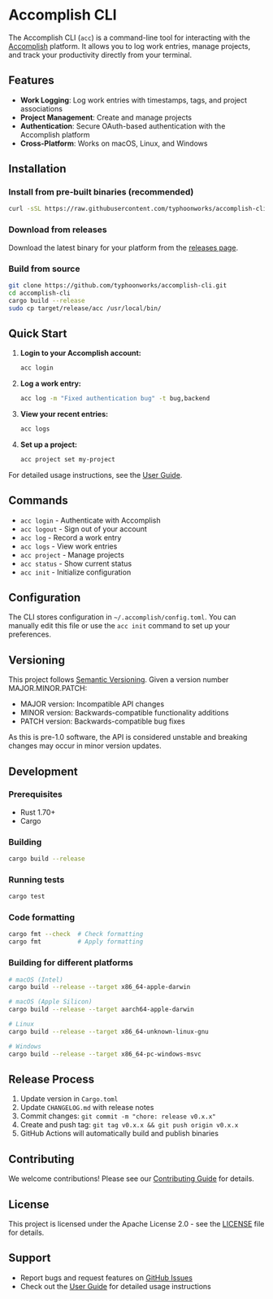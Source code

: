 # Accomplish CLI

The Accomplish CLI (`acc`) is a command-line tool for interacting with the [Accomplish](https://accomplish.dev) platform. It allows you to log work entries, manage projects, and track your productivity directly from your terminal.

## Features

- **Work Logging**: Log work entries with timestamps, tags, and project associations
- **Project Management**: Create and manage projects
- **Authentication**: Secure OAuth-based authentication with the Accomplish platform
- **Cross-Platform**: Works on macOS, Linux, and Windows

## Installation

### Install from pre-built binaries (recommended)

```bash
curl -sSL https://raw.githubusercontent.com/typhoonworks/accomplish-cli/main/install.sh | bash
```

### Download from releases

Download the latest binary for your platform from the [releases page](https://github.com/typhoonworks/accomplish-cli/releases).

### Build from source

```bash
git clone https://github.com/typhoonworks/accomplish-cli.git
cd accomplish-cli
cargo build --release
sudo cp target/release/acc /usr/local/bin/
```

## Quick Start

1. **Login to your Accomplish account:**
   ```bash
   acc login
   ```

2. **Log a work entry:**
   ```bash
   acc log -m "Fixed authentication bug" -t bug,backend
   ```

3. **View your recent entries:**
   ```bash
   acc logs
   ```

4. **Set up a project:**
   ```bash
   acc project set my-project
   ```

For detailed usage instructions, see the [User Guide](USER_GUIDE.md).

## Commands

- `acc login` - Authenticate with Accomplish
- `acc logout` - Sign out of your account
- `acc log` - Record a work entry
- `acc logs` - View work entries
- `acc project` - Manage projects
- `acc status` - Show current status
- `acc init` - Initialize configuration

## Configuration

The CLI stores configuration in `~/.accomplish/config.toml`. You can manually edit this file or use the `acc init` command to set up your preferences.

## Versioning

This project follows [Semantic Versioning](https://semver.org/). Given a version number MAJOR.MINOR.PATCH:

- MAJOR version: Incompatible API changes
- MINOR version: Backwards-compatible functionality additions
- PATCH version: Backwards-compatible bug fixes

As this is pre-1.0 software, the API is considered unstable and breaking changes may occur in minor version updates.

## Development

### Prerequisites

- Rust 1.70+
- Cargo

### Building

```bash
cargo build --release
```

### Running tests

```bash
cargo test
```

### Code formatting

```bash
cargo fmt --check  # Check formatting
cargo fmt          # Apply formatting
```

### Building for different platforms

```bash
# macOS (Intel)
cargo build --release --target x86_64-apple-darwin

# macOS (Apple Silicon)
cargo build --release --target aarch64-apple-darwin

# Linux
cargo build --release --target x86_64-unknown-linux-gnu

# Windows
cargo build --release --target x86_64-pc-windows-msvc
```

## Release Process

1. Update version in `Cargo.toml`
2. Update `CHANGELOG.md` with release notes
3. Commit changes: `git commit -m "chore: release v0.x.x"`
4. Create and push tag: `git tag v0.x.x && git push origin v0.x.x`
5. GitHub Actions will automatically build and publish binaries

## Contributing

We welcome contributions! Please see our [Contributing Guide](CONTRIBUTING.md) for details.

## License

This project is licensed under the Apache License 2.0 - see the [LICENSE](LICENSE) file for details.

## Support

- Report bugs and request features on [GitHub Issues](https://github.com/typhoonworks/accomplish-cli/issues)
- Check out the [User Guide](USER_GUIDE.md) for detailed usage instructions
